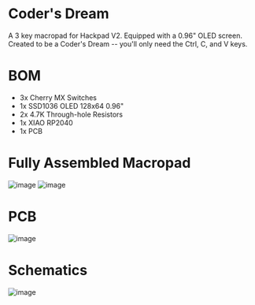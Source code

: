 # Coder's Dream
A 3 key macropad for Hackpad V2. Equipped with a 0.96" OLED screen. Created to be a Coder's Dream -- you'll only need the Ctrl, C, and V keys.

# BOM
- 3x Cherry MX Switches
- 1x SSD1036 OLED 128x64 0.96"
- 2x 4.7K Through-hole Resistors
- 1x XIAO RP2040
- 1x PCB

# Fully Assembled Macropad
![image](https://github.com/user-attachments/assets/ca95c194-4742-493f-8ed2-073720a01f5f)
![image](https://github.com/user-attachments/assets/669523a7-7a5c-4c52-b252-9a663782d715)

# PCB
![image](https://github.com/user-attachments/assets/96639ff0-4c33-4bb2-bffa-6aee0a1aaa5b)

# Schematics
![image](https://github.com/user-attachments/assets/7cc40b50-098b-48e6-a086-6979c979c778)


